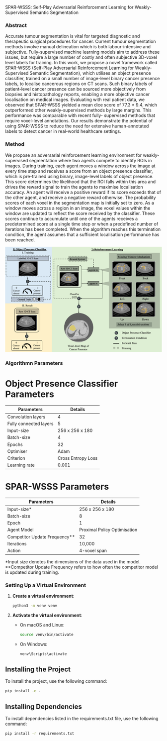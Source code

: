 SPAR-WSSS: Self-Play Adversarial Reinforcement Learning for Weakly-Supervised Semantic Segmentation

### Abstract
Accurate tumour segmentation is vital for targeted diagnostic and
therapeutic surgical procedures for cancer. Current tumour segmentation
methods involve manual delineation which is both labour-intensive and
subjective. Fully-supervised machine learning models aim to address
these issues, but require a large number of costly and often subjective
3D-voxel level labels for training. In this work, we propose a novel
framework called SPAR-WSSS (Self-Play Adversarial Reinforcement
Learning for Weakly-Supervised Semantic Segmentation), which utilises
an object presence classifier, trained on a small number of image-level
binary cancer presence labels, to localise cancerous regions on CT scans.
Such binary labels of patient-level cancer presence can be sourced more
objectively from biopsies and histopathology reports, enabling a more
objective cancer localisation on medical images. Evaluating with real
patient data, we observed that SPAR-WSSS yielded a mean dice score of
77.3 ± 9.4, which outperformed other weakly-supervised methods by
large margins. This performance was comparable with recent fully-
supervised methods that require voxel-level annotations. Our results
demonstrate the potential of using SPAR-WSSS to reduce the need for
extensive human-annotated labels to detect cancer in real-world
healthcare settings.

### Method
We propose an adversarial reinforcement learning environment for
weakly-supervised segmentation where two agents compete to identify
ROIs in images. During training, each agent moves a window across the
image at every time step and receives a score from an object presence
classifier, which is pre-trained using binary, image-level labels of object
presence. This score determines the likelihood that the ROI falls within
this area and drives the reward signal to train the agents to maximise
localisation accuracy. An agent will receive a positive reward if its score
exceeds that of the other agent, and receive a negative reward otherwise.
The probability scores of each voxel in the segmentation map is initially
set to zero. As a window moves across a region in an image, the voxel
values within the window are updated to reflect the score received by the
classifier. These scores continue to accumulate until one of the agents
receives a predetermined score at a single time step or when a predefined
number of iterations has been completed. When the algorithm reaches
this termination condition, the agent assumes that a sufficient
localisation performance has been reached.

![Method Overview](Method.png)

### Algorithmn Parameters
# Object Presence Classifier Parameters

| **Parameters**            | **Details**           |
|---------------------------|-----------------------|
| Convolution layers         | 4                     |
| Fully connected layers     | 5                     |
| Input-size                 | 256 x 256 x 180       |
| Batch-size                 | 4                     |
| Epochs                     | 32                    |
| Optimiser                  | Adam                  |
| Criterion                  | Cross Entropy Loss    |
| Learning rate              | 0.001                 |

# SPAR-WSSS Parameters

| **Parameters**               | **Details**                   |
|------------------------------|-------------------------------|
| Input-size*                   | 256 x 256 x 180              |
| Batch-size                    | 8                            |
| Epoch                         | 1                            |
| Agent Model                   | Proximal Policy Optimisation |
| Competitor Update Frequency** | 32                           |
| Iterations                    | 10,000                       |
| Action                        | 4-voxel span                 |

*Input size denotes the dimensions of the data used in the model.  
**Competitor Update Frequency refers to how often the competitor model is updated during training.

### Setting Up a Virtual Environment

1. **Create a virtual environment**:
    ```sh
    python3 -m venv venv
    ```

2. **Activate the virtual environment**:
    - On macOS and Linux:
        ```sh
        source venv/bin/activate
        ```
    - On Windows:
        ```sh
        venv\Scripts\activate
        ```

## Installing the Project
To install the project, use the following command:

```bash
pip install -e .
```

## Installing  Dependencies
To install dependencies listed in the requirements.txt file, use the following 
command:

```bash
pip install -r requirements.txt
```

